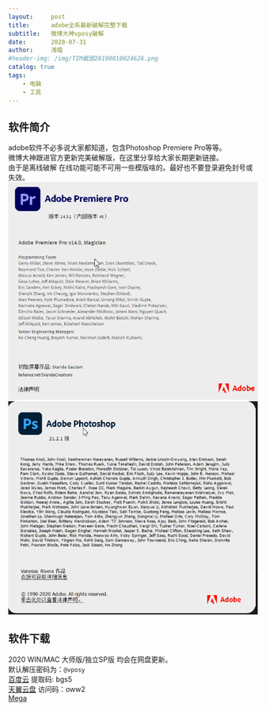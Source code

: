 ```yaml
---
layout:     post
title:      adobe全系最新破解完整下载
subtitle:   微博大神vposy破解 
date:       2020-07-31
author:     浅唱
#header-img: /img/TIM截图20190810024626.png
catalog: true
tags:
    - 电脑
    - 工具
---
```



## 软件简介

adobe软件不必多说大家都知道，包含Photoshop Premiere Pro等等。  
微博大神跟进官方更新完美破解版，在这里分享给大家长期更新链接。  
由于是离线破解 在线功能可能不可用一些模版啥的。最好也不要登录避免封号或失效。
   ![QQ拼音截图20200731230546.png](/img/QQ拼音截图20200731230546.png) 
![QQ拼音截图20200731230456.png](/img/QQ拼音截图20200731230456.png)
   

## 软件下载
2020 WIN/MAC 大师版/独立SP版 均会在网盘更新。  
默认解压密码为：`@vposy`  
 ​​​
[百度云](https://pan.baidu.com/s/1YAnqW363Q6Oyauhoqc13VQ) 提取码: bgs5  
[天翼云盘](https://cloud.189.cn/t/zIrMJnJ7jaiy) 访问码：oww2  
[Mega](mega.nz/folder/VBtEkSrB#Z8okcxv0hahd3mKDs_iAig)  